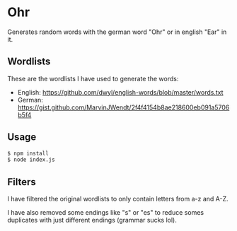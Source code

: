 # Ohr

Generates random words with the german word "Ohr" or in english "Ear" in it.

## Wordlists

These are the wordlists I have used to generate the words:

- English: https://github.com/dwyl/english-words/blob/master/words.txt
- German: https://gist.github.com/MarvinJWendt/2f4f4154b8ae218600eb091a5706b5f4

## Usage

```bash
$ npm install
$ node index.js
```

## Filters

I have filtered the original wordlists to only contain letters from a-z and A-Z.

I have also removed some endings like "s" or "es" to reduce somes duplicates with just different endings (grammar sucks lol).
